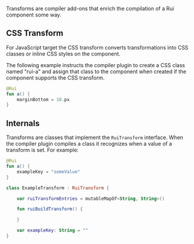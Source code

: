 Transforms are compiler add-ons that enrich the compilation of a Rui component some way.

## CSS Transform

For JavaScript target the CSS transform converts transformations into CSS classes or inline CSS styles on the component.

The following example instructs the compiler plugin to create a CSS class named "rui-a" and assign that class to the
component when created if the component supports the CSS transform.

```kotlin
@Rui
fun a() {
    marginBottom = 10.px
}
```

## Internals

Transforms are classes that implement the `RuiTransform` interface. When the compiler plugin compiles a class
it recognizes when a value of a transform is set. For example:

```kotlin
@Rui
fun a() {
    exampleKey = "someValue"
}
```

```kotlin
class ExampleTransform : RuiTransform {

    var ruiTransformEntries = mutableMapOf<String, String>()

    fun ruiBuildTransform() {

    }

    var exampleKey: String = ""
}
```

